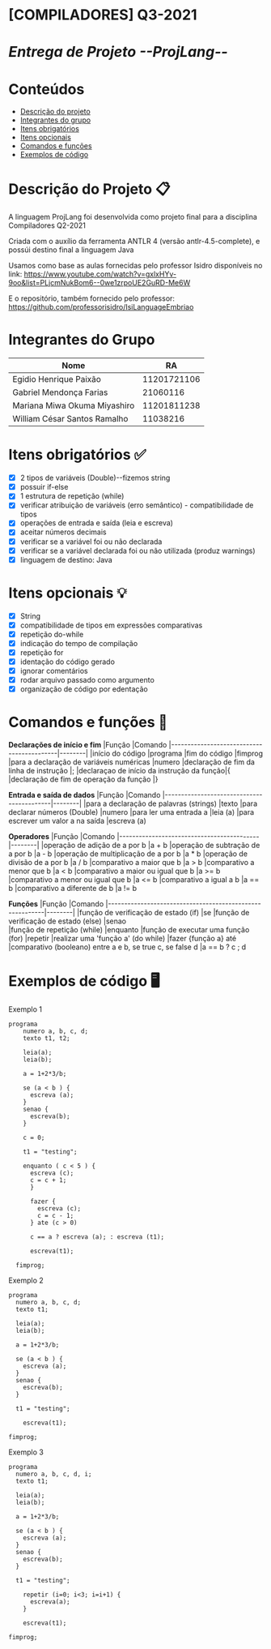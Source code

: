 # **[COMPILADORES] Q3-2021**
# *Entrega de Projeto --ProjLang--*

Conteúdos
=================

<!--ts-->
   * [Descrição do projeto](#descrição-do-projeto)
   * [Integrantes do grupo](#integrantes-do-grupo)
   * [Itens obrigatórios](#itens-obrigatórios-)
   * [Itens opcionais](#itens-opcionais-)
   * [Comandos e funções](#comandos-e-funções-)
   * [Exemplos de código](#exemplos-de-código-%EF%B8%8F)

<!--te-->


Descrição do Projeto 📋
====================
A linguagem ProjLang foi desenvolvida como projeto final para a disciplina Compiladores Q2-2021

Criada com o auxílio da ferramenta ANTLR 4 (versão antlr-4.5-complete), e possúi destino final a linguagem Java

Usamos como base as aulas fornecidas pelo professor Isidro disponíveis no link:
https://www.youtube.com/watch?v=gxlxHYv-9oo&list=PLjcmNukBom6--0we1zrpoUE2GuRD-Me6W

E o repositório, também fornecido pelo professor: https://github.com/professorisidro/IsiLanguageEmbriao

Integrantes do Grupo
====================

|Nome                             |RA
|---------------------------------|-----------|
| Egidio Henrique Paixão          |11201721106
| Gabriel Mendonça Farias         |21060116
| Mariana Miwa Okuma Miyashiro    |11201811238
| William César Santos Ramalho    |11038216

Itens obrigatórios ✅
==================
- [x] 2 tipos de variáveis (Double)--fizemos string
- [x] possuir if-else
- [x] 1 estrutura de repetição (while)
- [x] verificar atribuição de variáveis (erro semântico) - compatibilidade de tipos
- [x] operações de entrada e saída (leia e escreva)
- [x] aceitar números decimais
- [x] verificar se a variável foi ou não declarada
- [x] verificar se a variável declarada foi ou não utilizada (produz warnings)
- [x] linguagem de destino: Java

Itens opcionais 💡
===============
- [x] String
- [x] compatibilidade de tipos em expressões comparativas
- [x] repetição do-while
- [x] indicação do tempo de compilação 
- [x] repetição for
- [x] identação do código gerado
- [x] ignorar comentários
- [x] rodar arquivo passado como argumento
- [x] organização de código por edentação

Comandos e funções 🔧
==================
**Declarações de início e fim**
|Função                                     |Comando
|-------------------------------------------|--------|
|início do código                           |programa
|fim do código                              |fimprog
|para a declaração de variáveis numéricas   |numero
|declaração de fim da linha de instrução    |;
|declaraçao de início da instrução da função|{
|declaração de fim de operação da função    |}

**Entrada e saída de dados**
|Função                                     |Comando
|-------------------------------------------|--------|
|para a declaração de palavras (strings)    |texto
|para declarar números (Double)             |numero
|para ler uma entrada a                     |leia (a)
|para escrever um valor a na saída          |escreva (a) 

**Operadores**
|Função                                     |Comando
|-------------------------------------------|--------|
|operação de adição de a por b              |a + b
|operação de subtração de a por b           |a - b
|operação de multiplicação de a por b       |a * b
|operação de divisão de a por b             |a / b
|comparativo a maior que b                  |a > b
|comparativo a menor que b                  |a < b
|comparativo a maior ou igual que b         |a >= b
|comparativo a menor ou igual que b         |a <= b
|comparativo a igual a b                    |a == b
|comparativo a diferente de b               |a != b     
 

**Funções**
|Função                                                    |Comando
|----------------------------------------------------------|--------|
|função de verificação de estado (if)                      |se
|função de verificação de estado (else)                    |senao   
|função de repetição (while)                               |enquanto
|função de executar uma função (for)                       |repetir
|realizar uma 'função a' (do while)                        |fazer {função a} até
|comparativo (booleano) entre a e b, se true c, se false d |a == b ? c ; d

Exemplos de código 🖥️
=================

Exemplo 1

    programa
        numero a, b, c, d;
        texto t1, t2;

        leia(a);
        leia(b);

        a = 1+2*3/b;

        se (a < b ) {
          escreva (a);
        }
        senao {
          escreva(b);
        }	

        c = 0;

        t1 = "testing";

        enquanto ( c < 5 ) {
          escreva (c);
          c = c + 1;
          }

          fazer {
            escreva (c);
            c = c - 1;
          } ate (c > 0)

          c == a ? escreva (a); : escreva (t1);

          escreva(t1);

      fimprog;

Exemplo 2
 
    programa
      numero a, b, c, d;
      texto t1;

      leia(a);
      leia(b);

      a = 1+2*3/b;

      se (a < b ) {
        escreva (a);
      }
      senao {
        escreva(b);
      }	

      t1 = "testing";

        escreva(t1);

    fimprog;

Exemplo 3
 
    programa
      numero a, b, c, d, i;
      texto t1;

      leia(a);
      leia(b);

      a = 1+2*3/b;

      se (a < b ) {
        escreva (a);
      }
      senao {
        escreva(b);
      }	

      t1 = "testing";

        repetir (i=0; i<3; i=i+1) {
          escreva(a);
        }

        escreva(t1);

    fimprog;
